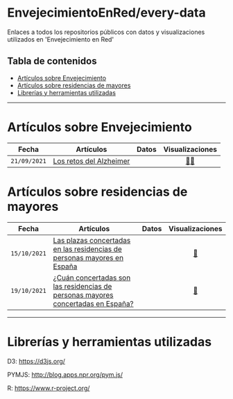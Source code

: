 # EnvejecimientoEnRed/every-data
Enlaces a todos los repositorios públicos con datos y visualizaciones utilizados en 'Envejecimiento en Red'

## Tabla de contenidos

- [Artículos sobre Envejecimiento](#artículos-sobre-envejecimiento)
- [Artículos sobre residencias de mayores](#artículos-sobre-residencias-de-mayores)
- [Librerías y herramientas utilizadas](#librerías-y-herramientas-utilizadas)

---

# Artículos sobre Envejecimiento

Fecha|Artículos|Datos|Visualizaciones
-------|---------|:-------:|:------:
`21/09/2021`|[Los retos del Alzheimer](https://envejecimientoenred.es/los-retos-del-alzheimer/)||[:link:](https://github.com/EnvejecimientoEnRed/envejecimiento_alzheimer_evolucion/)[:link:](https://envejecimientoenred.github.io/envejecimiento_alzheimer_mapa/)

# Artículos sobre residencias de mayores

Fecha|Artículos|Datos|Visualizaciones
-------|---------|:-------:|:------:
`15/10/2021`|[Las plazas concertadas en las residencias de personas mayores en España](https://envejecimientoenred.es/las-plazas-concertadas-en-las-residencias-de-personas-mayores-en-espana/)||[:link:](https://github.com/EnvejecimientoEnRed/residencias_plazas-concertadas_dashboard/)
`19/10/2021`|[¿Cuán concertadas son las residencias de personas mayores concertadas en España?](https://envejecimientoenred.es/cuan-concertadas-son-las-residencias-de-personas-mayores-concertadas-en-espana/)||[:link:](https://github.com/EnvejecimientoEnRed/residencias_plazas-concertadas_dashboard_2/)

---

# Librerías y herramientas utilizadas

D3: https://d3js.org/

PYMJS: http://blog.apps.npr.org/pym.js/

R: https://www.r-project.org/ 
